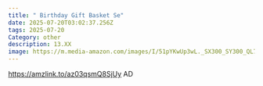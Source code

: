 ```yaml
---
title: " Birthday Gift Basket Se"
date: 2025-07-20T03:02:37.256Z
tags: 2025-07-20
Category: other
description: 13.XX
image: https://m.media-amazon.com/images/I/51pYKwUp3wL._SX300_SY300_QL70_FMwebp_.jpg
---
```

https://amzlink.to/az03qsmQ8SjUy   AD